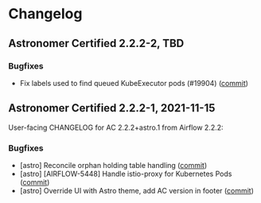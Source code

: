 # Changelog

Astronomer Certified 2.2.2-2, TBD
----------------------------------------

### Bugfixes

- Fix labels used to find queued KubeExecutor pods (#19904) ([commit](https://github.com/astronomer/airflow/commit/3802c17eabe007a20c110ffa8389d66b1fd73f3f))

Astronomer Certified 2.2.2-1, 2021-11-15
----------------------------------------

User-facing CHANGELOG for AC 2.2.2+astro.1 from Airflow 2.2.2:

### Bugfixes

- [astro] Reconcile orphan holding table handling ([commit](https://github.com/astronomer/airflow/commit/c065531014fc596a251d915bfa228cfb113a51a8))
- [astro] [AIRFLOW-5448] Handle istio-proxy for Kubernetes Pods ([commit](https://github.com/astronomer/airflow/commit/11a80aede0d1b51e6c424e45805ef3b36d1debaf))
- [astro] Override UI with Astro theme, add AC version in footer ([commit](https://github.com/astronomer/airflow/commit/6a477103a4ed7358e82a1560c1c64477f85949d3))
